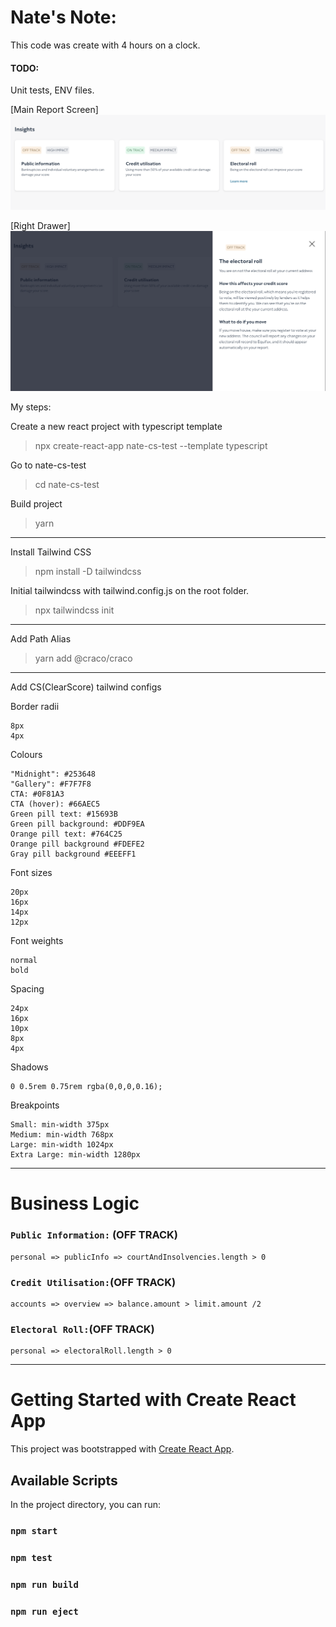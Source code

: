 # Nate's Note:

This code was create with 4 hours on a clock.

#### TODO:

Unit tests, ENV files.

[Main Report Screen]
![Main Report Screen](./main-report.png)

[Right Drawer]
![Right Drawer](./drawer.png)

My steps:

Create a new react project with typescript template

> npx create-react-app nate-cs-test --template typescript

Go to nate-cs-test

> cd nate-cs-test

Build project

> yarn

---

Install Tailwind CSS

> npm install -D tailwindcss

Initial tailwindcss with tailwind.config.js on the root folder.

> npx tailwindcss init

---

Add Path Alias

> yarn add @craco/craco

---

Add CS(ClearScore) tailwind configs

Border radii

```
8px
4px
```

Colours

```
"Midnight": #253648
"Gallery": #F7F7F8
CTA: #0F81A3
CTA (hover): #66AEC5
Green pill text: #15693B
Green pill background: #DDF9EA
Orange pill text: #764C25
Orange pill background #FDEFE2
Gray pill background #EEEFF1
```

Font sizes

```
20px
16px
14px
12px
```

Font weights

```
normal
bold
```

Spacing

```
24px
16px
10px
8px
4px
```

Shadows

```
0 0.5rem 0.75rem rgba(0,0,0,0.16);
```

Breakpoints

```
Small: min-width 375px
Medium: min-width 768px
Large: min-width 1024px
Extra Large: min-width 1280px
```

---

# Business Logic

### `Public Information:` (OFF TRACK)

```
personal => publicInfo => courtAndInsolvencies.length > 0
```

### `Credit Utilisation:`(OFF TRACK)

```
accounts => overview => balance.amount > limit.amount /2
```

### `Electoral Roll:`(OFF TRACK)

```
personal => electoralRoll.length > 0
```

---

# Getting Started with Create React App

This project was bootstrapped with [Create React App](https://github.com/facebook/create-react-app).

## Available Scripts

In the project directory, you can run:

### `npm start`

### `npm test`

### `npm run build`

### `npm run eject`
